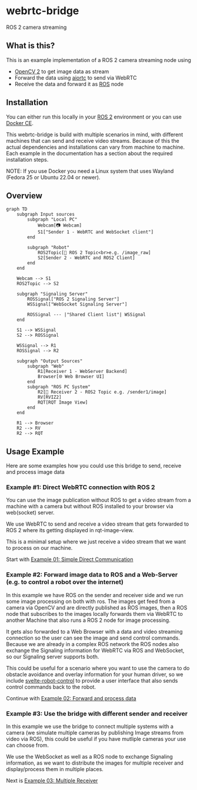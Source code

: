 # webrtc-bridge
ROS 2 camera streaming

## What is this?
This is an example implementation of a ROS 2 camera streaming node using 
- [OpenCV 2](https://opencv.org/) to get image data as stream
- Forward the data using [aiortc](https://github.com/aiortc/aiortc) to send via WebRTC
- Receive the data and forward it as [ROS](https://ros.org) node

## Installation
You can either run this locally in your [ROS 2](https://docs.ros.org/en/jazzy/Installation.html) environment or you can use [Docker CE](https://docs.docker.com/engine/install/).

This webrtc-bridge is build with multiple scenarios in mind, with different machines that can send and receive video streams. Because of this the actual dependencies and installations can vary from machine to machine. Each example in the documentation has a section about the required installation steps.

NOTE: If you use Docker you need a Linux system that uses Wayland (Fedora 25 or Ubuntu 22.04 or newer).

## Overview
```mermaid
graph TD
    subgraph Input sources
        subgraph "Local PC"
            Webcam[📷 Webcam]
            S1["Sender 1 - WebRTC and WebSocket client"]    
        end
        
        subgraph "Robot"
            ROS2Topic[🤖 ROS 2 Topic<br>e.g. /image_raw]
            S2[Sender 2 - WebRTC and ROS2 Client]
        end
    end

    Webcam --> S1
    ROS2Topic --> S2

    subgraph "Signaling Server"
        ROSSignal["ROS 2 Signaling Server"]
        WSSignal["WebSocket Signaling Server"]
        
        ROSSignal --- |"Shared Client list"| WSSignal
    end

    S1 --> WSSignal
    S2 --> ROSSignal

    WSSignal --> R1
    ROSSignal --> R2

    subgraph "Output Sources"
        subgraph "Web"
            R1[Receiver 1 - WebServer Backend]
            Browser[🌐 Web Browser UI]
        end
        subgraph "ROS PC System"
            R2[🤖 Receiver 2 - ROS2 Topic e.g. /sender1/image]
            RV[RVIZ2]
            RQT[RQT Image View]
        end
    end

    R1 --> Browser
    R2 --> RV
    R2 --> RQT
```


## Usage Example
Here are some examples how you could use this bridge to send, receive and process image data

### Example #1: Direct WebRTC connection with ROS 2
You can use the image publication without ROS to get a video stream from a machine with a camera but without ROS installed to your browser via web(socket) server.

We use WebRTC to send and receive a video stream that gets forwarded to ROS 2 where its getting displayed in rqt-image-view.

This is a minimal setup where we just receive a video stream that we want to process on our machine.

Start with [Example 01: Simple Direct Communication](docs/01_simple_direct.md)

### Example #2: Forward image data to ROS and a Web-Server (e.g. to control a robot over the internet)
In this example we have ROS on the sender and receiver side and we run some image processing on both with ros. The images get feed from a camera via OpenCV and are directly published as ROS images, then a ROS node that subscribes to the images locally forwards them via WebRTC to another Machine that also runs a ROS 2 node for image processing.

It gets also forwarded to a Web Browser with a data and video streaming connection so the user can see the image and send control commands.
Because we are already in a complex ROS network the ROS nodes also exchange the Signaling information for WebRTC via ROS and WebSocket, so our Signaling server supports both.

This could be useful for a scenario where you want to use the camera to do obstacle avoidance and overlay information for your human driver, so we include [svelte-robot-control](svelte-robot-control) to provide a user interface that also sends control commands back to the robot.

Continue with [Example 02: Forward and process data](docs/02_forward_ros.md)

### Example #3: Use the bridge with different sender and receiver
In this example we use the bridge to connect multiple systems with a camera (we simulate multiple cameras by publishing Image streams from video via ROS), this could be useful if you have mutliple cameras your use can choose from.

We use the WebSocket as well as a ROS node to exchange Signaling information, as we want to distribute the images for multiple receiver and display/process them in multiple places.

Next is [Example 03: Multiple Receiver](docs/03_multiple_receiver.md)

